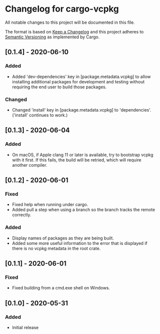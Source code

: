 # Changelog for cargo-vcpkg

All notable changes to this project will be documented in this file.

The format is based on [Keep a Changelog](http://keepachangelog.com/en/1.0.0/)
and this project adheres to [Semantic Versioning](http://semver.org/spec/v2.0.0.html) as implemented by Cargo.

## [0.1.4] - 2020-06-10

### Added

- Added 'dev-dependencies' key in [package.metadata.vcpkg] to allow installing
  additional packages for development and testing without requiring the end user to
  build those packages.

### Changed

- Changed 'install' key in [package.metadata.vcpkg] to 'dependencies'. ('install' continues to work.)

## [0.1.3] - 2020-06-04

### Added

- On macOS, if Apple clang 11 or later is available, try to bootstrap vcpkg with it first. If this fails, the build will be retried, which will require another compiler.

## [0.1.2] - 2020-06-01

### Fixed

- Fixed help when running under cargo.
- Added pull a step when using a branch so the branch tracks the remote  
  correctly.

### Added

- Display names of packages as they are being built.
- Added some more useful information to the error that is displayed
  if there is no vcpkg metadata in the root crate.

## [0.1.1] - 2020-06-01

### Fixed

- Fixed building from a cmd.exe shell on Windows.

## [0.1.0] - 2020-05-31

### Added

- Initial release
